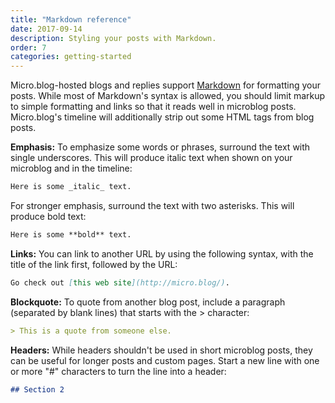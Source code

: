 ```yaml
---
title: "Markdown reference"
date: 2017-09-14
description: Styling your posts with Markdown.
order: 7
categories: getting-started
---
```

Micro.blog-hosted blogs and replies support [Markdown](https://daringfireball.net/projects/markdown/) for formatting your posts. While most of Markdown's syntax is allowed, you should limit markup to simple formatting and links so that it reads well in microblog posts. Micro.blog's timeline will additionally strip out some HTML tags from blog posts.

**Emphasis:** To emphasize some words or phrases, surround the text with single underscores. This will produce italic text when shown on your microblog and in the timeline:

```markdown
Here is some _italic_ text.
```

For stronger emphasis, surround the text with two asterisks. This will produce bold text:

```markdown
Here is some **bold** text.
```

**Links:** You can link to another URL by using the following syntax, with the title of the link first, followed by the URL:

```markdown
Go check out [this web site](http://micro.blog/).
```

**Blockquote:** To quote from another blog post, include a paragraph (separated by blank lines) that starts with the &gt; character:

```markdown
> This is a quote from someone else.
```

**Headers:** While headers shouldn't be used in short microblog posts, they can be useful for longer posts and custom pages. Start a new line with one or more "#" characters to turn the line into a header:

```markdown
## Section 2
```
